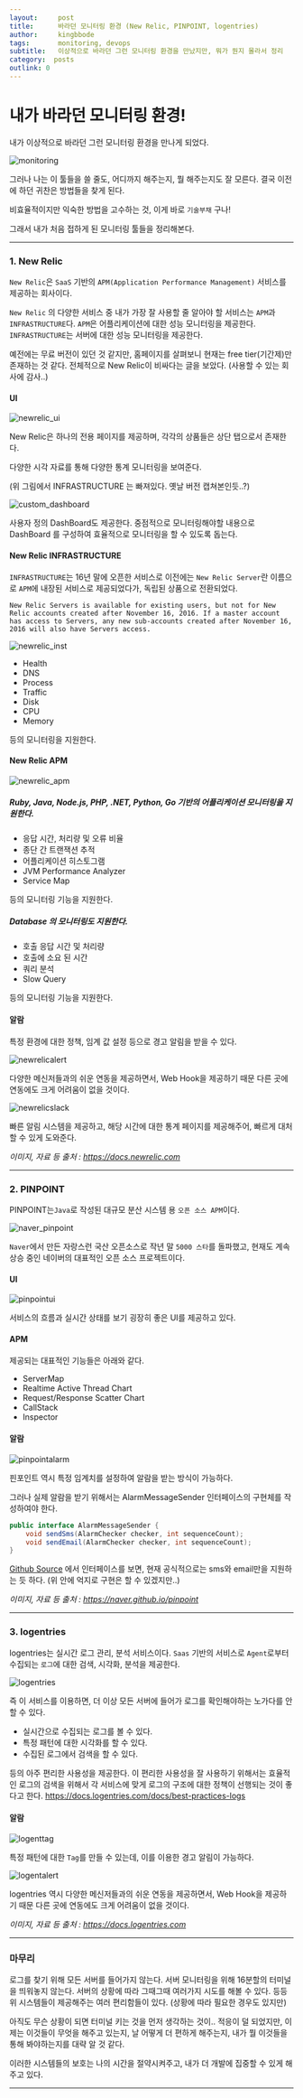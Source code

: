 ```yaml
---
layout:     post
title:      바라던 모니터링 환경 (New Relic, PINPOINT, logentries)
author:     kingbbode
tags:       monitoring, devops
subtitle:   이상적으로 바라던 그런 모니터링 환경을 만났지만, 뭐가 뭔지 몰라서 정리
category:  posts
outlink: 0
---
```


내가 바라던 모니터링 환경!
==========================

내가 이상적으로 바라던 그런 모니터링 환경을 만나게 되었다.

![monitoring](/images/2018/TOOL/monitoring.png)

그러나 나는 이 툴들을 쓸 줄도, 어디까지 해주는지, 뭘 해주는지도 잘 모른다. 결국 이전에 하던 귀찬은 방법들을 찾게 된다.

비효율적이지만 익숙한 방법을 고수하는 것, 이게 바로 `기술부채` 구나!

그래서 내가 처음 접하게 된 모니터링 툴들을 정리해본다.

---

### 1. New Relic

`New Relic`은 `SaaS` 기반의 `APM(Application Performance Management)` 서비스를 제공하는 회사이다.

`New Relic` 의 다양한 서비스 중 내가 가장 잘 사용할 줄 알아야 할 서비스는 `APM`과 `INFRASTRUCTURE`다. `APM`은 어플리케이션에 대한 성능 모니터링을 제공한다. `INFRASTRUCTURE`는 서버에 대한 성능 모니터링을 제공한다.

예전에는 무료 버전이 있던 것 같지만, 홈페이지를 살펴보니 현재는 free tier(기간제)만 존재하는 것 같다. 전체적으로 New Relic이 비싸다는 글을 보았다. (사용할 수 있는 회사에 감사..)

#### UI

![newrelic_ui](/images/2018/TOOL/newrelic_ui.png)

New Relic은 하나의 전용 페이지를 제공하며, 각각의 상품들은 상단 탭으로서 존재한다.

다양한 시각 자료를 통해 다양한 통계 모니터링을 보여준다.

(위 그림에서 INFRASTRUCTURE 는 빠져있다. 옛날 버전 캡쳐본인듯..?)

![custom_dashboard](/images/2018/TOOL/custom_dashboard.png)

사용자 정의 DashBoard도 제공한다. 중점적으로 모니터링해야할 내용으로 DashBoard 를 구성하여 효율적으로 모니터링을 할 수 있도록 돕는다.

#### New Relic INFRASTRUCTURE

`INFRASTRUCTURE`는 16년 말에 오픈한 서비스로 이전에는 `New Relic Server`란 이름으로 `APM`에 내장된 서비스로 제공되었다가, 독립된 상품으로 전환되었다.

```
New Relic Servers is available for existing users, but not for New Relic accounts created after November 16, 2016. If a master account has access to Servers, any new sub-accounts created after November 16, 2016 will also have Servers access.
```

![newrelic_inst](/images/2018/TOOL/newrelic_inst.png)

-	Health
-	DNS
-	Process
-	Traffic
-	Disk
-	CPU
-	Memory

등의 모니터링을 지원한다.

#### New Relic APM

![newrelic_apm](/images/2018/TOOL/newrelicapm.png)

##### Ruby, Java, Node.js, PHP, .NET, Python, Go 기반의 어플리케이션 모니터링을 지원한다.

-	응답 시간, 처리량 및 오류 비율
-	종단 간 트랜잭션 추적
-	어플리케이션 히스토그램
-	JVM Performance Analyzer
-	Service Map

등의 모니터링 기능을 지원한다.

##### Database 의 모니터링도 지원한다.

-	호출 응답 시간 및 처리량
-	호출에 소요 된 시간
-	쿼리 분석
-	Slow Query

등의 모니터링 기능을 지원한다.

#### 알람

특정 환경에 대한 정책, 임계 값 설정 등으로 경고 알림을 받을 수 있다.

![newrelicalert](/images/2018/TOOL/newrelicalert.png)

다양한 메신저들과의 쉬운 연동을 제공하면서, Web Hook을 제공하기 때문 다른 곳에 연동에도 크게 어려움이 없을 것이다.

![newrelicslack](/images/2018/TOOL/newrelicslack.png)

빠른 알림 시스템을 제공하고, 해당 시간에 대한 통계 페이지를 제공해주어, 빠르게 대처할 수 있게 도와준다.

*이미지, 자료 등 출처 : https://docs.newrelic.com*

---

### 2. PINPOINT

PINPOINT는`Java`로 작성된 대규모 분산 시스템 용 `오픈 소스 APM`이다.

![naver_pinpoint](/images/2018/TOOL/naver_pinpoint.png)

`Naver`에서 만든 자랑스런 국산 오픈소스로 작년 말 `5000 스타`를 돌파했고, 현재도 계속 상승 중인 네이버의 대표적인 오픈 소스 프로젝트이다.

#### UI

![pinpointui](/images/2018/TOOL/pinpointui.png)

서비스의 흐름과 실시간 상태를 보기 굉장히 좋은 UI를 제공하고 있다.

#### APM

제공되는 대표적인 기능들은 아래와 같다.

-	ServerMap
-	Realtime Active Thread Chart
-	Request/Response Scatter Chart
-	CallStack
-	Inspector

#### 알람

![pinpointalarm](/images/2018/TOOL/pinpointalarm.png)

핀포인트 역시 특정 임계치를 설정하여 알람을 받는 방식이 가능하다.

그러나 실제 알람을 받기 위해서는 AlarmMessageSender 인터페이스의 구현체를 작성하여야 한다.

```Java
public interface AlarmMessageSender {
    void sendSms(AlarmChecker checker, int sequenceCount);
    void sendEmail(AlarmChecker checker, int sequenceCount);
}
```

[Github Source](https://github.com/naver/pinpoint/blob/master/web/src/main/java/com/navercorp/pinpoint/web/alarm/AlarmMessageSender.java) 에서 인터페이스를 보면, 현재 공식적으로는 sms와 email만을 지원하는 듯 하다. (위 안에 억지로 구현은 할 수 있겠지만..)

*이미지, 자료 등 출처 : https://naver.github.io/pinpoint*

---

### 3. logentries

logentries는 실시간 로그 관리, 분석 서비스이다. `Saas` 기반의 서비스로 `Agent`로부터 수집되는 `로그`에 대한 검색, 시각화, 분석을 제공한다.

![logentries](/images/2018/TOOL/logentries.png)

즉 이 서비스를 이용하면, 더 이상 모든 서버에 들어가 로그를 확인해야하는 노가다를 안할 수 있다.

-	실시간으로 수집되는 로그를 볼 수 있다.
-	특정 패턴에 대한 시각화를 할 수 있다.
-	수집된 로그에서 검색을 할 수 있다.

등의 아주 편리한 사용성을 제공한다. 이 편리한 사용성을 잘 사용하기 위해서는 효율적인 로그의 검색을 위해서 각 서비스에 맞게 로그의 구조에 대한 정책이 선행되는 것이 좋다고 한다. https://docs.logentries.com/docs/best-practices-logs

#### 알람

![logenttag](/images/2018/TOOL/logenttag.png)

특정 패턴에 대한 `Tag`를 만들 수 있는데, 이를 이용한 경고 알림이 가능하다.

![logentalert](/images/2018/TOOL/logentalert.png)

logentries 역시 다양한 메신저들과의 쉬운 연동을 제공하면서, Web Hook을 제공하기 때문 다른 곳에 연동에도 크게 어려움이 없을 것이다.

*이미지, 자료 등 출처 : https://docs.logentries.com*

---

### 마무리

로그를 찾기 위해 모든 서버를 들어가지 않는다. 서버 모니터링을 위해 16분할의 터미널을 띄워놓지 않는다. 서버의 상황에 따라 그때그때 여러가지 시도를 해볼 수 있다. 등등 위 시스템들이 제공해주는 여러 편리함들이 있다. (상황에 따라 필요한 경우도 있지만)

아직도 무슨 상황이 되면 터미널 키는 것을 먼저 생각하는 것이.. 적응이 덜 되었지만, 이제는 이것들이 무엇을 해주고 있는지, 날 어떻게 더 편하게 해주는지, 내가 뭘 이것들을 통해 봐야하는지를 대략 알 것 같다.

이러한 시스템들의 보호는 나의 시간을 절약시켜주고, 내가 더 개발에 집중할 수 있게 해주고 있다.

---
